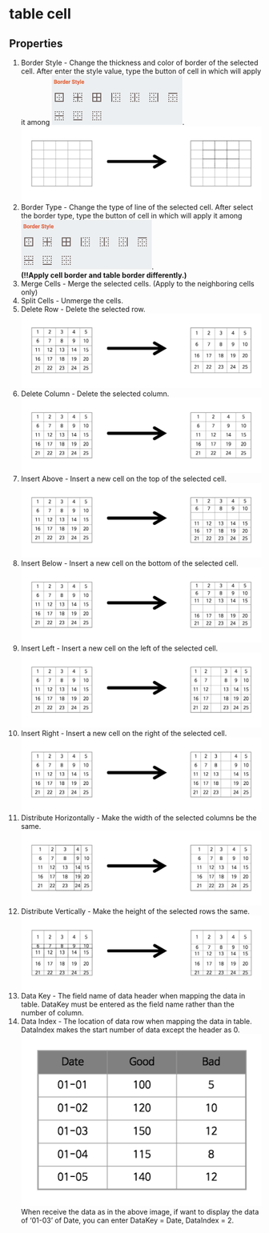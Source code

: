 # table cell
## Properties
1. Border Style - Change the thickness and color of border of the selected cell. After enter the style value, type the button of cell in which will apply it among ![Table-셀 스타일 종류][table-04].
![Table-Cell style][table-05]
1. Border Type - Change the type of line of the selected cell. After select the border type, type the button of cell in which will apply it among ![Table-셀 스타일 종류][table-04].  
__(!!Apply cell border and table border differently.)__
1. Merge Cells - Merge the selected cells. (Apply to the neighboring cells only)
1. Split Cells - Unmerge the cells.
1. Delete Row - Delete the selected row.
![Table-Delete the cell row][table-06]
1. Delete Column - Delete the selected column.
![Table-Delete the cell column][table-07]
1. Insert Above - Insert a new cell on the top of the selected cell.
![Table-Insert on the top of cell][table-08]
1. Insert Below - Insert a new cell on the bottom of the selected cell.
![Table-Insert on the bottom of cell][table-09]
1. Insert Left - Insert a new cell on the left of the selected cell.
![Table-Insert on the left of cell][table-10]
1. Insert Right - Insert a new cell on the right of the selected cell.
![Table-Insert on the right of cell][table-11]
1. Distribute Horizontally - Make the width of the selected columns be the same.
![Table-Make the cell width the same][table-12]
1. Distribute Vertically - Make the height of the selected rows the same.
![Table-Make the cell height the same][table-13]
1. Data Key - The field name of data header when mapping the data in table. DataKey must be entered as the field name rather than the number of column.
1. Data Index - The location of data row when mapping the data in table. DataIndex makes the start number of data except the header as 0.  
![Table-데이터 예시][table-14]  
When receive the data as in the above image, if want to display the data of ‘01-03’ of Date, you can enter DataKey = Date, DataIndex = 2.



[table-01]: ../images/table-01.png

[table-02]: ../images/table-02.png

[table-03]: ../images/table-03.png

[table-04]: ../images/table-04.png

[table-05]: ../images/table-05.png

[table-06]: ../images/table-06.png

[table-07]: ../images/table-07.png

[table-08]: ../images/table-08.png

[table-09]: ../images/table-09.png

[table-10]: ../images/table-10.png

[table-11]: ../images/table-11.png

[table-12]: ../images/table-12.png

[table-13]: ../images/table-13.png

[table-14]: ../images/table-14.png
